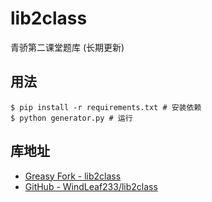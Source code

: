 # lib2class

青骄第二课堂题库 (长期更新)

## 用法

```shell
$ pip install -r requirements.txt # 安装依赖
$ python generator.py # 运行
```

## 库地址

+ [Greasy Fork - lib2class](https://greasyfork.org/zh-CN/scripts/453791-lib2class)
+ [GitHub - WindLeaf233/lib2class](https://github.com/WindLeaf233/lib2class/)
